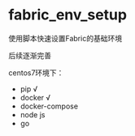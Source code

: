 # fabric_env_setup
使用脚本快速设置Fabric的基础环境

后续逐渐完善

 centos7环境下：

   - pip    √ 
   - docker  √
   - docker-compose
   - node js
   - go 
   
